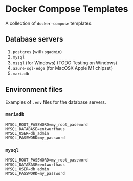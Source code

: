 # Docker Compose Templates

A collection of `docker-compose` templates.

## Database servers

1. `postgres` (with `pgadmin`)
2. `mysql`
3. `mssql` (for Windows) (TODO Testing on Windows)
4. `azure-sql-edge` (for MacOSX Apple M1 chipset)
5. `mariadb`

## Environment files

Examples of `.env` files for the database servers.

### `mariadb`

```
MYSQL_ROOT_PASSWORD=my_root_password
MYSQL_DATABASE=entwurfhaus
MYSQL_USER=db_admin
MYSQL_PASSWORD=my_password
```

### `mysql`

```
MYSQL_ROOT_PASSWORD=my_root_password
MYSQL_DATABASE=entwurfhaus
MYSQL_USER=db_admin
MYSQL_PASSWORD=my_password
```
